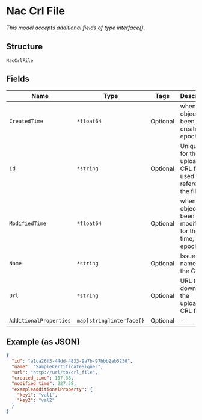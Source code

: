 
# Nac Crl File

*This model accepts additional fields of type interface{}.*

## Structure

`NacCrlFile`

## Fields

| Name | Type | Tags | Description |
|  --- | --- | --- | --- |
| `CreatedTime` | `*float64` | Optional | when the object has been created, in epoch |
| `Id` | `*string` | Optional | Unique ID for the uploaded CRL file, used to reference the file |
| `ModifiedTime` | `*float64` | Optional | when the object has been modified for the last time, in epoch |
| `Name` | `*string` | Optional | Issuer name for the CRL file |
| `Url` | `*string` | Optional | URL to download the uploaded CRL file |
| `AdditionalProperties` | `map[string]interface{}` | Optional | - |

## Example (as JSON)

```json
{
  "id": "a1ca26f3-44dd-4833-9a7b-97bbb2ab5230",
  "name": "SampleCertificateSigner",
  "url": "http://url/to/crl_file",
  "created_time": 107.38,
  "modified_time": 227.58,
  "exampleAdditionalProperty": {
    "key1": "val1",
    "key2": "val2"
  }
}
```

